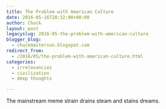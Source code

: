 ```yaml
---
title: The Problem with American Culture
date: 2016-05-16T20:32:00+00:00
author: Chuck
layout: post
legacyslug: 2016-05-the-problem-with-american-culture
blogger_blog:
  - chuckmasterson.blogspot.com
redirect_from:
  - /2016/05/the-problem-with-american-culture.html
categories:
  - irrelevancies
  - civilization
  - deep thoughts

---
```


The mainstream meme strain drains steam and stains dreams.

